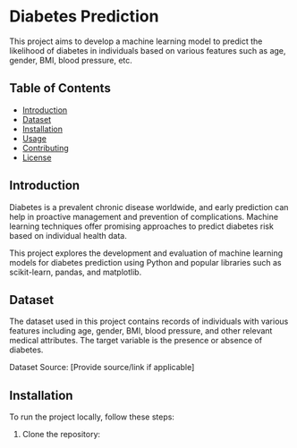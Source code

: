# Diabetes Prediction

This project aims to develop a machine learning model to predict the likelihood of diabetes in individuals based on various features such as age, gender, BMI, blood pressure, etc.

## Table of Contents
- [Introduction](#introduction)
- [Dataset](#dataset)
- [Installation](#installation)
- [Usage](#usage)
- [Contributing](#contributing)
- [License](#license)

## Introduction

Diabetes is a prevalent chronic disease worldwide, and early prediction can help in proactive management and prevention of complications. Machine learning techniques offer promising approaches to predict diabetes risk based on individual health data.

This project explores the development and evaluation of machine learning models for diabetes prediction using Python and popular libraries such as scikit-learn, pandas, and matplotlib.

## Dataset

The dataset used in this project contains records of individuals with various features including age, gender, BMI, blood pressure, and other relevant medical attributes. The target variable is the presence or absence of diabetes.

Dataset Source: [Provide source/link if applicable]

## Installation

To run the project locally, follow these steps:

1. Clone the repository:

